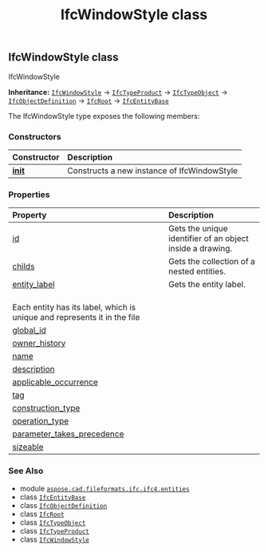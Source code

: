 ﻿---
title: IfcWindowStyle class
second_title: Aspose.CAD for Python via .NET API References
description: 
type: docs
weight: 7680
url: /python-net/aspose.cad.fileformats.ifc.ifc4.entities/ifcwindowstyle/
is_root: false
---

## IfcWindowStyle class

IfcWindowStyle



**Inheritance:** [`IfcWindowStyle`](/cad/python-net/aspose.cad.fileformats.ifc.ifc4.entities/ifcwindowstyle) → 
[`IfcTypeProduct`](/cad/python-net/aspose.cad.fileformats.ifc.ifc4.entities/ifctypeproduct) → 
[`IfcTypeObject`](/cad/python-net/aspose.cad.fileformats.ifc.ifc4.entities/ifctypeobject) → 
[`IfcObjectDefinition`](/cad/python-net/aspose.cad.fileformats.ifc.ifc4.entities/ifcobjectdefinition) → 
[`IfcRoot`](/cad/python-net/aspose.cad.fileformats.ifc.ifc4.entities/ifcroot) → 
[`IfcEntityBase`](/cad/python-net/aspose.cad.fileformats.ifc/ifcentitybase)



The IfcWindowStyle type exposes the following members:

### Constructors
| Constructor | Description |
| :- | :- |
| [__init__](/cad/python-net/aspose.cad.fileformats.ifc.ifc4.entities/ifcwindowstyle/__init__/#) | Constructs a new instance of IfcWindowStyle |


### Properties
| Property | Description |
| :- | :- |
| [id](/cad/python-net/aspose.cad.fileformats.ifc.ifc4.entities/ifcwindowstyle/id) | Gets the unique identifier of an object inside a drawing. |
| [childs](/cad/python-net/aspose.cad.fileformats.ifc.ifc4.entities/ifcwindowstyle/childs) | Gets the collection of a nested entities. |
| [entity_label](/cad/python-net/aspose.cad.fileformats.ifc.ifc4.entities/ifcwindowstyle/entity_label) | Gets the entity label.<br/>Each entity has its label, which is unique and represents it in the file |
| [global_id](/cad/python-net/aspose.cad.fileformats.ifc.ifc4.entities/ifcwindowstyle/global_id) |  |
| [owner_history](/cad/python-net/aspose.cad.fileformats.ifc.ifc4.entities/ifcwindowstyle/owner_history) |  |
| [name](/cad/python-net/aspose.cad.fileformats.ifc.ifc4.entities/ifcwindowstyle/name) |  |
| [description](/cad/python-net/aspose.cad.fileformats.ifc.ifc4.entities/ifcwindowstyle/description) |  |
| [applicable_occurrence](/cad/python-net/aspose.cad.fileformats.ifc.ifc4.entities/ifcwindowstyle/applicable_occurrence) |  |
| [tag](/cad/python-net/aspose.cad.fileformats.ifc.ifc4.entities/ifcwindowstyle/tag) |  |
| [construction_type](/cad/python-net/aspose.cad.fileformats.ifc.ifc4.entities/ifcwindowstyle/construction_type) |  |
| [operation_type](/cad/python-net/aspose.cad.fileformats.ifc.ifc4.entities/ifcwindowstyle/operation_type) |  |
| [parameter_takes_precedence](/cad/python-net/aspose.cad.fileformats.ifc.ifc4.entities/ifcwindowstyle/parameter_takes_precedence) |  |
| [sizeable](/cad/python-net/aspose.cad.fileformats.ifc.ifc4.entities/ifcwindowstyle/sizeable) |  |



### See Also
* module [`aspose.cad.fileformats.ifc.ifc4.entities`](..)
* class [`IfcEntityBase`](/cad/python-net/aspose.cad.fileformats.ifc/ifcentitybase)
* class [`IfcObjectDefinition`](/cad/python-net/aspose.cad.fileformats.ifc.ifc4.entities/ifcobjectdefinition)
* class [`IfcRoot`](/cad/python-net/aspose.cad.fileformats.ifc.ifc4.entities/ifcroot)
* class [`IfcTypeObject`](/cad/python-net/aspose.cad.fileformats.ifc.ifc4.entities/ifctypeobject)
* class [`IfcTypeProduct`](/cad/python-net/aspose.cad.fileformats.ifc.ifc4.entities/ifctypeproduct)
* class [`IfcWindowStyle`](/cad/python-net/aspose.cad.fileformats.ifc.ifc4.entities/ifcwindowstyle)
